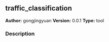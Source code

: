 ## traffic_classification

**Author:** gongjingyuan
**Version:** 0.0.1
**Type:** tool

### Description



